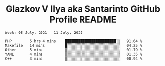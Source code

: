 <h1 align="center">Glazkov V Ilya aka Santarinto GitHub Profile README</h1>

<!--START_SECTION:waka-->
```text
Week: 05 July, 2021 - 11 July, 2021

PHP        5 hrs 4 mins    ███████████████████████░░   91.64 % 
Makefile   14 mins         █░░░░░░░░░░░░░░░░░░░░░░░░   04.25 % 
Other      5 mins          ▒░░░░░░░░░░░░░░░░░░░░░░░░   01.79 % 
YAML       4 mins          ▒░░░░░░░░░░░░░░░░░░░░░░░░   01.35 % 
C++        3 mins          ▒░░░░░░░░░░░░░░░░░░░░░░░░   00.94 % 
```
<!--END_SECTION:waka-->